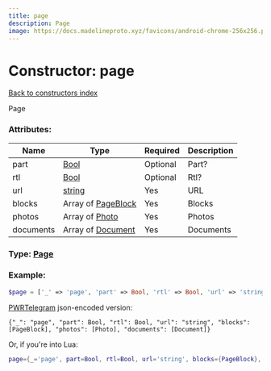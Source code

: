 ```yaml
---
title: page
description: Page
image: https://docs.madelineproto.xyz/favicons/android-chrome-256x256.png
---
```

# Constructor: page  
[Back to constructors index](index.md)



Page

### Attributes:

| Name     |    Type       | Required | Description |
|----------|---------------|----------|-------------|
|part|[Bool](../types/Bool.md) | Optional|Part?|
|rtl|[Bool](../types/Bool.md) | Optional|Rtl?|
|url|[string](../types/string.md) | Yes|URL|
|blocks|Array of [PageBlock](../types/PageBlock.md) | Yes|Blocks|
|photos|Array of [Photo](../types/Photo.md) | Yes|Photos|
|documents|Array of [Document](../types/Document.md) | Yes|Documents|



### Type: [Page](../types/Page.md)


### Example:

```php
$page = ['_' => 'page', 'part' => Bool, 'rtl' => Bool, 'url' => 'string', 'blocks' => [PageBlock, PageBlock], 'photos' => [Photo, Photo], 'documents' => [Document, Document]];
```  

[PWRTelegram](https://pwrtelegram.xyz) json-encoded version:

```
{"_": "page", "part": Bool, "rtl": Bool, "url": "string", "blocks": [PageBlock], "photos": [Photo], "documents": [Document]}
```


Or, if you're into Lua:

```lua
page={_='page', part=Bool, rtl=Bool, url='string', blocks={PageBlock}, photos={Photo}, documents={Document}}

```


